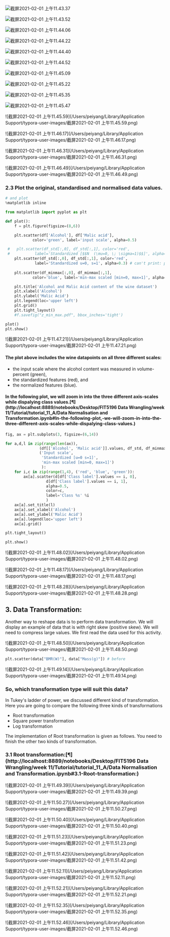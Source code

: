 ![截屏2021-02-01 上午11.43.37](https://raw.githubusercontent.com/DataDevLPY/TyporaPicStore/main/Picture/202111230026016.png)

![截屏2021-02-01 上午11.43.52](https://raw.githubusercontent.com/DataDevLPY/TyporaPicStore/main/Picture/202111230026810.png)

![截屏2021-02-01 上午11.44.06](https://raw.githubusercontent.com/DataDevLPY/TyporaPicStore/main/Picture/202111230027672.png)

![截屏2021-02-01 上午11.44.22](https://raw.githubusercontent.com/DataDevLPY/TyporaPicStore/main/Picture/202111230027265.png)

![截屏2021-02-01 上午11.44.40](https://raw.githubusercontent.com/DataDevLPY/TyporaPicStore/main/Picture/202111230027822.png)

![截屏2021-02-01 上午11.44.52](https://raw.githubusercontent.com/DataDevLPY/TyporaPicStore/main/Picture/202111230027995.png)

![截屏2021-02-01 上午11.45.09](https://raw.githubusercontent.com/DataDevLPY/TyporaPicStore/main/Picture/202111230027643.png)

![截屏2021-02-01 上午11.45.22](https://raw.githubusercontent.com/DataDevLPY/TyporaPicStore/main/Picture/202111230027122.png)

![截屏2021-02-01 上午11.45.35](https://raw.githubusercontent.com/DataDevLPY/TyporaPicStore/main/Picture/202111230027542.png)

![截屏2021-02-01 上午11.45.47](https://raw.githubusercontent.com/DataDevLPY/TyporaPicStore/main/Picture/202111230027428.png)

![截屏2021-02-01 上午11.45.59](/Users/peiyang/Library/Application Support/typora-user-images/截屏2021-02-01 上午11.45.59.png)



![截屏2021-02-01 上午11.46.17](/Users/peiyang/Library/Application Support/typora-user-images/截屏2021-02-01 上午11.46.17.png)



![截屏2021-02-01 上午11.46.31](/Users/peiyang/Library/Application Support/typora-user-images/截屏2021-02-01 上午11.46.31.png)



![截屏2021-02-01 上午11.46.49](/Users/peiyang/Library/Application Support/typora-user-images/截屏2021-02-01 上午11.46.49.png)



### 2.3 Plot the original, standardised and normalised data values.

```python
# and plot
%matplotlib inline

from matplotlib import pyplot as plt

def plot():
    f = plt.figure(figsize=(8,6))

    plt.scatter(df['Alcohol'], df['Malic acid'],
            color='green', label='input scale', alpha=0.5)

 #   plt.scatter(df_std[:,0], df_std[:,1], color='red',
 #           label='Standardized [$$N  (\mu=0, \; \sigma=1)$$]', alpha=0.3)
    plt.scatter(df_std[:,0], df_std[:,1], color='red',
             label='Standardized u=0, s=1', alpha=0.3) # can't print: μ = 0, σ = 0
    
    plt.scatter(df_minmax[:,0], df_minmax[:,1],
            color='blue', label='min-max scaled [min=0, max=1]', alpha=0.3)

    plt.title('Alcohol and Malic Acid content of the wine dataset')
    plt.xlabel('Alcohol')
    plt.ylabel('Malic Acid')
    plt.legend(loc='upper left')
    plt.grid()
    plt.tight_layout()
    #f.savefig("z_min_max.pdf", bbox_inches='tight')

plot()
plt.show()
```

![截屏2021-02-01 上午11.47.21](/Users/peiyang/Library/Application Support/typora-user-images/截屏2021-02-01 上午11.47.21.png)

#### The plot above includes the wine datapoints on all three different scales:

- the input scale where the alcohol content was measured in volume-percent (green),
- the standardized features (red), and
- the normalized features (blue).

#### In the following plot, we will zoom in into the three different axis-scales while dispalying class values.[¶](http://localhost:8889/notebooks/Desktop/FIT5196 Data Wrangling/week 11/Tutorial/tutorial_11_A/Data Normalisation and Transformation.ipynb#In-the-following-plot,-we-will-zoom-in-into-the-three-different-axis-scales-while-dispalying-class-values.)

```python
fig, ax = plt.subplots(3, figsize=(6,14))

for a,d,l in zip(range(len(ax)),
               (df[['Alcohol', 'Malic acid']].values, df_std, df_minmax),
               ('Input scale',
                'Standardized [u=0 s=1]',
                'min-max scaled [min=0, max=1]')
                ):
    for i,c in zip(range(1,4), ('red', 'blue', 'green')):
        ax[a].scatter(d[df['Class label'].values == i, 0],
                  d[df['Class label'].values == i, 1],
                  alpha=0.5,
                  color=c,
                  label='Class %s' %i
                  )
    ax[a].set_title(l)
    ax[a].set_xlabel('Alcohol')
    ax[a].set_ylabel('Malic Acid')
    ax[a].legend(loc='upper left')
    ax[a].grid()

plt.tight_layout()

plt.show()
```

![截屏2021-02-01 上午11.48.02](/Users/peiyang/Library/Application Support/typora-user-images/截屏2021-02-01 上午11.48.02.png)

![截屏2021-02-01 上午11.48.17](/Users/peiyang/Library/Application Support/typora-user-images/截屏2021-02-01 上午11.48.17.png)

![截屏2021-02-01 上午11.48.28](/Users/peiyang/Library/Application Support/typora-user-images/截屏2021-02-01 上午11.48.28.png)



## 3. Data Transformation:

Another way to reshape data is to perform data transformation. We will display an example of data that is with right skew (positive skew). We will need to compress large values. We first read the data used for this activity.



![截屏2021-02-01 上午11.48.50](/Users/peiyang/Library/Application Support/typora-user-images/截屏2021-02-01 上午11.48.50.png)



```python
plt.scatter(data["BMR(W)"], data["Mass(g)"]) # before
```

![截屏2021-02-01 上午11.49.14](/Users/peiyang/Library/Application Support/typora-user-images/截屏2021-02-01 上午11.49.14.png)

### So, which transformation type will suit this data?

In Tukey's ladder of power, we discussed different kind of transformation. Here you are going to compare the following three kinds of transformations

- Root transformation
- Square power transformation
- Log transformation

The implementation of Root transformation is given as follows. You need to finish the other two kinds of transformation.

### 3.1 Root transformation:[¶](http://localhost:8889/notebooks/Desktop/FIT5196 Data Wrangling/week 11/Tutorial/tutorial_11_A/Data Normalisation and Transformation.ipynb#3.1-Root-transformation:)

![截屏2021-02-01 上午11.49.39](/Users/peiyang/Library/Application Support/typora-user-images/截屏2021-02-01 上午11.49.39.png)

![截屏2021-02-01 上午11.50.27](/Users/peiyang/Library/Application Support/typora-user-images/截屏2021-02-01 上午11.50.27.png)



![截屏2021-02-01 上午11.50.40](/Users/peiyang/Library/Application Support/typora-user-images/截屏2021-02-01 上午11.50.40.png)

![截屏2021-02-01 上午11.51.23](/Users/peiyang/Library/Application Support/typora-user-images/截屏2021-02-01 上午11.51.23.png)

![截屏2021-02-01 上午11.51.42](/Users/peiyang/Library/Application Support/typora-user-images/截屏2021-02-01 上午11.51.42.png)

![截屏2021-02-01 上午11.52.11](/Users/peiyang/Library/Application Support/typora-user-images/截屏2021-02-01 上午11.52.11.png)

![截屏2021-02-01 上午11.52.21](/Users/peiyang/Library/Application Support/typora-user-images/截屏2021-02-01 上午11.52.21.png)

![截屏2021-02-01 上午11.52.35](/Users/peiyang/Library/Application Support/typora-user-images/截屏2021-02-01 上午11.52.35.png)

![截屏2021-02-01 上午11.52.46](/Users/peiyang/Library/Application Support/typora-user-images/截屏2021-02-01 上午11.52.46.png)

